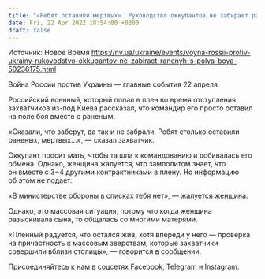 ```yaml
---
title: "«Ребят оставили мертвых». Руководство оккупантов не забирает раненых с поля боя и не сообщает о потерях — СБУ"
date: Fri, 22 Apr 2022 18:54:00 +0300
draft: false
---
```

Источник: Новое Время https://nv.ua/ukraine/events/voyna-rossii-protiv-ukrainy-rukovodstvo-okkupantov-ne-zabiraet-ranenyh-s-polya-boya-50236175.html


 Война России против Украины — главные события 22 апреля

 Российский военный, который попал в плен во время отступления захватчиков из-под Киева рассказал, что командир его просто оставил на поле боя вместе с раненым.

«Сказали, что заберут, да так и не забрали. Ребят столько оставили раненых, мертвых…», — сказал захватчик.

Оккупант просит мать, чтобы та шла к командованию и добивалась его обмена. Однако, женщина жалуется, что замполитом знает, что он вместе с 3−4 другими контрактниками в плену. Но информацию об этом не подает.

«В министерстве обороны в списках тебя нет», — жалуется женщина.

Однако, это массовая ситуация, потому что когда женщина разыскивала сына, то общалась со многими матерями.

«Пленный радуется, что остался жив, хотя впереди у него — проверка на причастность к массовым зверствам, которые захватчики совершили вблизи столицы», — говорится в сообщении.

Присоединяйтесь к нам в соцсетях Facebook, Telegram и Instagram.

